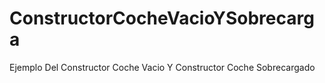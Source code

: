 # ConstructorCocheVacioYSobrecarga
Ejemplo Del Constructor Coche Vacio Y Constructor Coche Sobrecargado
